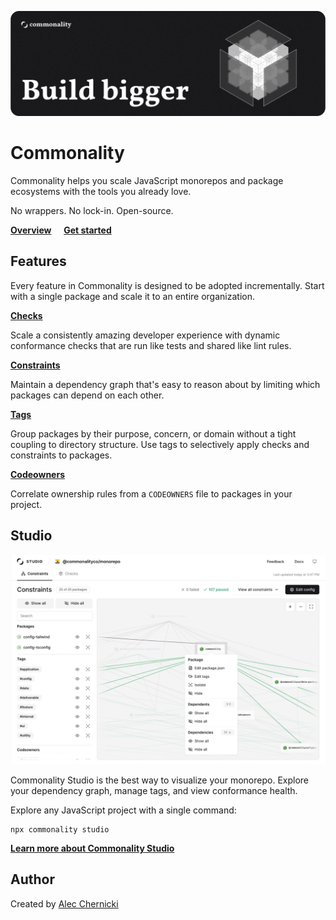 ![](/assets/banner.png)

# Commonality

Commonality helps you scale JavaScript monorepos and package ecosystems with the tools you already love.

No wrappers. No lock-in. Open-source.

[**Overview**](https://www.commonality.co/docs/overview) &nbsp;&nbsp;&nbsp;
[**Get started**](https://www.commonality.co/docs/getting-started)

## Features

Every feature in Commonality is designed to be adopted incrementally. Start with a single package and scale it to an entire organization.

[**Checks**](https://www.commonality.co/docs/checks)

Scale a consistently amazing developer experience with dynamic conformance checks that are run like tests and shared like lint rules.

[**Constraints**](https://www.commonality.co/docs/constraints)

Maintain a dependency graph that's easy to reason about by limiting which packages can depend on each other.

[**Tags**](https://www.commonality.co/docs/tags)

Group packages by their purpose, concern, or domain without a tight coupling to directory structure. Use tags to selectively apply checks and constraints to packages.

[**Codeowners**](https://www.commonality.co/docs/codeowners)

Correlate ownership rules from a `CODEOWNERS` file to packages in your project.

## Studio

![](/assets/commonality-light.png)

Commonality Studio is the best way to visualize your monorepo. Explore your dependency graph, manage tags, and view conformance health.

Explore any JavaScript project with a single command:

```
npx commonality studio
```

[**Learn more about Commonality Studio**](https://www.commonality.co/docs/studio)

## Author

Created by [Alec Chernicki](https://twitter.com/alecchernicki)
